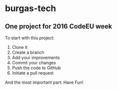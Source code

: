 # burgas-tech
## One project for 2016 CodeEU week

To start with this project:

1. Clone it
2. Create a branch
3. Add your improvements
4. Commit your changes
5. Push the code to GitHub
6. Initiate a pull request

And the most important part: Have Fun!
